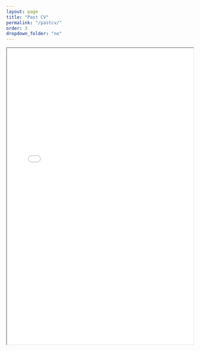 ```yaml
---
layout: page
title: "Past CV"
permalink: "/pastcv/"
order: 3
dropdown_folder: "no"
---
```


<iframe src="//www.dropbox.com/s/nqyz6o23mwubsx1/CV_Daniel_Velasquez_Cabrera.pdf?raw=1" width="100%" height="800"></iframe>

